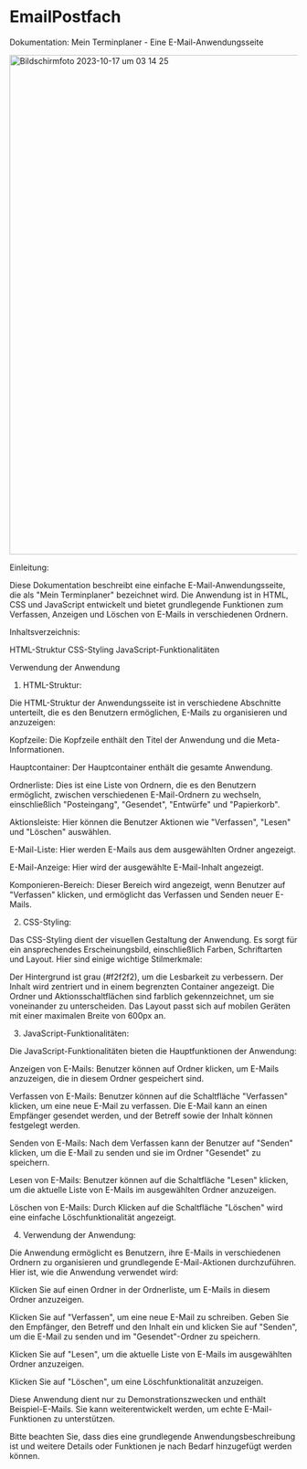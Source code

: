 # EmailPostfach

Dokumentation: Mein Terminplaner - Eine E-Mail-Anwendungsseite

<img width="875" alt="Bildschirmfoto 2023-10-17 um 03 14 25" src="https://github.com/AppNewbie86/EmailPostfach/assets/101304191/75fe5815-3fd4-43d1-9c10-58a27990cf25">


Einleitung:

Diese Dokumentation beschreibt eine einfache E-Mail-Anwendungsseite, die als "Mein Terminplaner" bezeichnet wird. Die Anwendung ist in HTML, CSS und JavaScript entwickelt und bietet grundlegende Funktionen zum Verfassen, Anzeigen und Löschen von E-Mails in verschiedenen Ordnern.

Inhaltsverzeichnis:

HTML-Struktur
CSS-Styling
JavaScript-Funktionalitäten

Verwendung der Anwendung

1. HTML-Struktur:

Die HTML-Struktur der Anwendungsseite ist in verschiedene Abschnitte unterteilt, die es den Benutzern ermöglichen, E-Mails zu organisieren und anzuzeigen:

Kopfzeile: Die Kopfzeile enthält den Titel der Anwendung und die Meta-Informationen.

Hauptcontainer: Der Hauptcontainer enthält die gesamte Anwendung.

Ordnerliste: Dies ist eine Liste von Ordnern, die es den Benutzern ermöglicht, zwischen verschiedenen E-Mail-Ordnern zu wechseln, einschließlich "Posteingang", "Gesendet", "Entwürfe" und "Papierkorb".

Aktionsleiste: Hier können die Benutzer Aktionen wie "Verfassen", "Lesen" und "Löschen" auswählen.

E-Mail-Liste: Hier werden E-Mails aus dem ausgewählten Ordner angezeigt.

E-Mail-Anzeige: Hier wird der ausgewählte E-Mail-Inhalt angezeigt.

Komponieren-Bereich: Dieser Bereich wird angezeigt, wenn Benutzer auf "Verfassen" klicken, und ermöglicht das Verfassen und Senden neuer E-Mails.

2. CSS-Styling:
   
Das CSS-Styling dient der visuellen Gestaltung der Anwendung. Es sorgt für ein ansprechendes Erscheinungsbild, einschließlich Farben, Schriftarten und Layout. Hier sind einige wichtige Stilmerkmale:

Der Hintergrund ist grau (#f2f2f2), um die Lesbarkeit zu verbessern.
Der Inhalt wird zentriert und in einem begrenzten Container angezeigt.
Die Ordner und Aktionsschaltflächen sind farblich gekennzeichnet, um sie voneinander zu unterscheiden.
Das Layout passt sich auf mobilen Geräten mit einer maximalen Breite von 600px an.

3. JavaScript-Funktionalitäten:

Die JavaScript-Funktionalitäten bieten die Hauptfunktionen der Anwendung:

Anzeigen von E-Mails: Benutzer können auf Ordner klicken, um E-Mails anzuzeigen, die in diesem Ordner gespeichert sind.

Verfassen von E-Mails: Benutzer können auf die Schaltfläche "Verfassen" klicken, um eine neue E-Mail zu verfassen. Die E-Mail kann an einen Empfänger gesendet werden, und der Betreff sowie der Inhalt können festgelegt werden.

Senden von E-Mails: Nach dem Verfassen kann der Benutzer auf "Senden" klicken, um die E-Mail zu senden und sie im Ordner "Gesendet" zu speichern.

Lesen von E-Mails: Benutzer können auf die Schaltfläche "Lesen" klicken, um die aktuelle Liste von E-Mails im ausgewählten Ordner anzuzeigen.

Löschen von E-Mails: Durch Klicken auf die Schaltfläche "Löschen" wird eine einfache Löschfunktionalität angezeigt.

4. Verwendung der Anwendung:
   
Die Anwendung ermöglicht es Benutzern, ihre E-Mails in verschiedenen Ordnern zu organisieren und grundlegende E-Mail-Aktionen durchzuführen. Hier ist, wie die Anwendung verwendet wird:

Klicken Sie auf einen Ordner in der Ordnerliste, um E-Mails in diesem Ordner anzuzeigen.

Klicken Sie auf "Verfassen", um eine neue E-Mail zu schreiben. Geben Sie den Empfänger, den Betreff und den Inhalt ein und klicken Sie auf "Senden", um die E-Mail zu senden und im "Gesendet"-Ordner zu speichern.

Klicken Sie auf "Lesen", um die aktuelle Liste von E-Mails im ausgewählten Ordner anzuzeigen.

Klicken Sie auf "Löschen", um eine Löschfunktionalität anzuzeigen.

Diese Anwendung dient nur zu Demonstrationszwecken und enthält Beispiel-E-Mails. Sie kann weiterentwickelt werden, um echte E-Mail-Funktionen zu unterstützen.

Bitte beachten Sie, dass dies eine grundlegende Anwendungsbeschreibung ist und weitere Details oder Funktionen je nach Bedarf hinzugefügt werden können.
